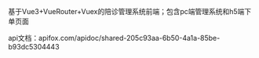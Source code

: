 基于Vue3+VueRouter+Vuex的陪诊管理系统前端；包含pc端管理系统和h5端下单页面

api文档：apifox.com/apidoc/shared-205c93aa-6b50-4a1a-85be-b93dc5304443
